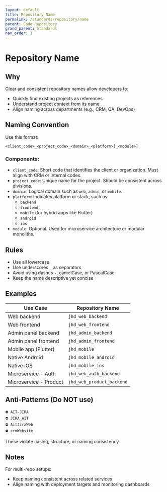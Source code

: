 ```yaml
---
layout: default
title: Repository Name
permalink: /standards/repository/name
parent: Code Repository
grand_parent: Standards
nav_order: 1
---
```


# Repository Name

## Why

Clear and consistent repository names allow developers to:
- Quickly find existing projects as references
- Understand project context from its name
- Align naming across departments (e.g., CRM, QA, DevOps)

## Naming Convention

Use this format:

```
<client_code>_<project_code>_<domain>_<platform>[_<module>]
```

### Components:
- `client_code`: Short code that identifies the client or organization. Must align with CRM or internal codes.
- `project_code`: Unique name for the project. Should be consistent across divisions.
- `domain`: Logical domain such as `web`, `admin`, or `mobile`.
- `platform`: Indicates platform or stack, such as:
  - `backend`
  - `frontend`
  - `mobile` (for hybrid apps like Flutter)
  - `android`
  - `ios`
- `module`: Optional. Used for microservice architecture or modular monoliths.

## Rules

- Use all lowercase
- Use underscores `_` as separators
- Avoid using dashes `-`, camelCase, or PascalCase
- Keep the name descriptive yet concise

## Examples

| Use Case                   | Repository Name                    |
|----------------------------|------------------------------------|
| Web backend                | `jhd_web_backend`                  |
| Web frontend               | `jhd_web_frontend`                |
| Admin panel backend        | `jhd_admin_backend`               |
| Admin panel frontend       | `jhd_admin_frontend`              |
| Mobile app (Flutter)       | `jhd_mobile`                       |
| Native Android             | `jhd_mobile_android`              |
| Native iOS                 | `jhd_mobile_ios`                  |
| Microservice - Auth        | `jhd_web_auth_backend`            |
| Microservice - Product     | `jhd_web_product_backend`         |

## Anti-Patterns (Do NOT use)

```
⛔ AIT-JIRA
⛔ JIRA_AIT
⛔ AitJiraWeb
⛔ crmWebsite
```

These violate casing, structure, or naming consistency.

## Notes

For multi-repo setups:
- Keep naming consistent across related services
- Align naming with deployment targets and monitoring dashboards
